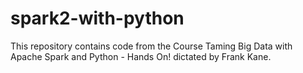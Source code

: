 # spark2-with-python
This repository contains code from the Course Taming Big Data with Apache Spark and Python - Hands On! dictated by Frank Kane.

